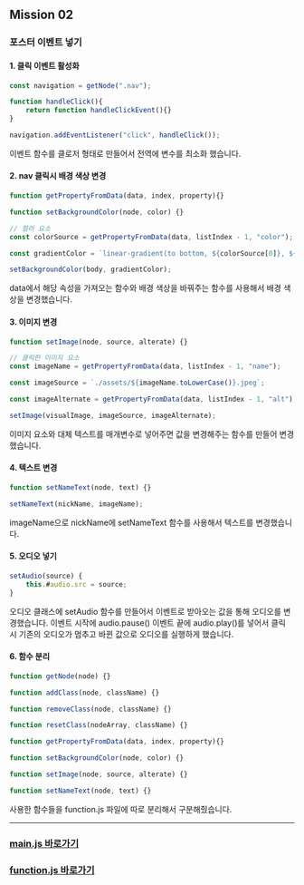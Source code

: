 ## Mission 02
### 포스터 이벤트 넣기

#### 1. 클릭 이벤트 활성화

```javascript
const navigation = getNode(".nav");

function handleClick(){
    return function handleClickEvent(){}
}

navigation.addEventListener("click", handleClick());
```
이벤트 함수를 클로저 형태로 만들어서 전역에 변수를 최소화 했습니다.

#### 2. nav 클릭시 배경 색상 변경
```javascript
function getPropertyFromData(data, index, property){}

function setBackgroundColor(node, color) {}

// 컬러 요소
const colorSource = getPropertyFromData(data, listIndex - 1, "color");

const gradientColor = `linear-gradient(to bottom, ${colorSource[0]}, ${colorSource[1]})`;

setBackgroundColor(body, gradientColor);
```
data에서 해당 속성을 가져오는 함수와 배경 색상을 바꿔주는 함수를 사용해서 배경 색상을 변경했습니다.

#### 3. 이미지 변경

```javascript
function setImage(node, source, alterate) {}

// 클릭한 이미지 요소
const imageName = getPropertyFromData(data, listIndex - 1, "name");

const imageSource = `./assets/${imageName.toLowerCase()}.jpeg`;

const imageAlternate = getPropertyFromData(data, listIndex - 1, "alt");

setImage(visualImage, imageSource, imageAlternate);
```
이미지 요소와 대체 텍스트를 매개변수로 넣어주면 값을 변경해주는 함수를 만들어 변경했습니다.

#### 4. 텍스트 변경

```javascript
function setNameText(node, text) {}

setNameText(nickName, imageName);
```
imageName으로 nickName에 setNameText 함수를 사용해서 텍스트를 변경했습니다.

#### 5. 오디오 넣기
```javascript
setAudio(source) {
    this.#audio.src = source;
}
```
오디오 클래스에 setAudio 함수를 만들어서 이벤트로 받아오는 값을 통해
오디오를 변경했습니다.
이벤트 시작에 audio.pause() 이벤트 끝에 audio.play()를 넣어서
클릭 시 기존의 오디오가 멈추고 바뀐 값으로 오디오를 실행하게 했습니다.

#### 6. 함수 분리 

```javascript
function getNode(node) {}

function addClass(node, className) {}

function removeClass(node, className) {}

function resetClass(nodeArray, className) {}

function getPropertyFromData(data, index, property){}

function setBackgroundColor(node, color) {}

function setImage(node, source, alterate) {}

function setNameText(node, text) {}
```

사용한 함수들을 function.js 파일에 
따로 분리해서 구분해줬습니다.

---

### [main.js 바로가기](https://github.com/jump6746/js_homework/blob/main/mission02/client/js/main.js)

### [function.js 바로가기](https://github.com/jump6746/js_homework/blob/main/mission02/client/js/function.js)